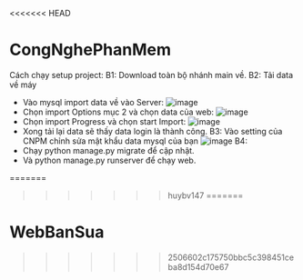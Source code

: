 <<<<<<< HEAD
# CongNghePhanMem
Cách chạy setup project:
B1: Download toàn bộ nhánh main về.
B2: Tải data về máy 
   + Vào mysql import data về vào Server:
        ![image](https://github.com/user-attachments/assets/7b3c29cb-328f-4b70-a503-891aac09ced2)
   + Chọn import Options mục 2 và chọn data của web:
        ![image](https://github.com/user-attachments/assets/029c040b-0cda-4267-b341-3bfed3d9008c)
   + Chọn import Progress và chọn start Import:
        ![image](https://github.com/user-attachments/assets/27cd32c0-cc8f-4a32-8713-c545c6db3684)
   + Xong tải lại data sẽ thấy data login là thành công.
B3: Vào setting của CNPM chỉnh sửa mật khẩu data mysql của bạn 
    ![image](https://github.com/user-attachments/assets/f07c58bf-1232-4f79-8abe-d54837e4c832)
B4:
  + Chạy python manage.py migrate để cập nhật.
  + Và python manage.py runserver để chạy web.




=======
>>>>>>> huybv147
=======
# WebBanSua
>>>>>>> 2506602c175750bbc5c398451ceba8d154d70e67
